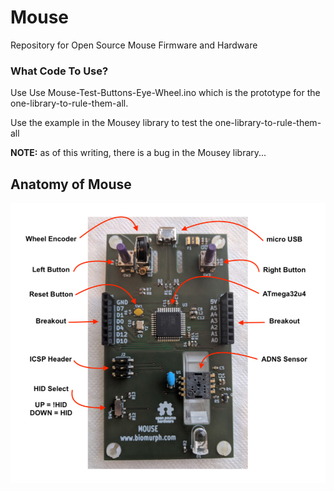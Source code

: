 # Mouse
Repository for Open Source Mouse Firmware and Hardware

### What Code To Use?

Use Use Mouse-Test-Buttons-Eye-Wheel.ino which is the prototype for the one-library-to-rule-them-all.

Use the example in the Mousey library to test the one-library-to-rule-them-all

**NOTE:** as of this writing, there is a bug in the Mousey library...


## Anatomy of Mouse
![mousePrototype](images/mousePrototype.jpg)
